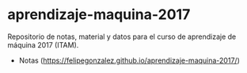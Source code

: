 # aprendizaje-maquina-2017
Repositorio de notas, material y datos para el curso de aprendizaje de máquina 2017 (ITAM).

- Notas (https://felipegonzalez.github.io/aprendizaje-maquina-2017/)
